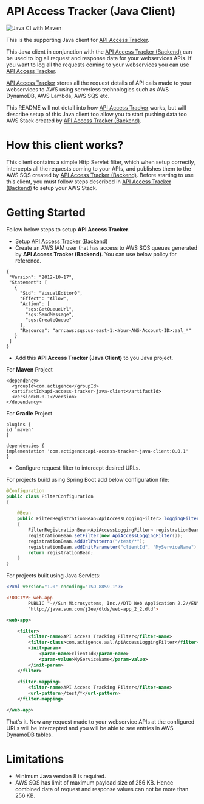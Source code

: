 # API Access Tracker (Java Client) 
![Java CI with Maven](https://github.com/Actigence/api-access-tracker-java-client/workflows/Java%20CI%20with%20Maven/badge.svg)


This is the supporting Java client for [API Access Tracker](https://github.com/Actigence/api-access-tracker-backend).

This Java client in conjunction with the [API Access Tracker (Backend)](https://github.com/Actigence/api-access-tracker-backend)
can be used to log all request and response data for your webservices APIs. If you want to log all the requests coming to your
webservices you can use [API Access Tracker](https://github.com/Actigence/api-access-tracker-backend).

[API Access Tracker](https://github.com/Actigence/api-access-tracker-backend) stores all the request details of API calls 
made to your webservices to AWS using serverless technologies such as AWS DynamoDB, AWS Lambda, AWS SQS etc.

This README will not detail into how [API Access Tracker](https://github.com/Actigence/api-access-tracker-backend) works, 
but will describe setup of this Java client too allow you to start pushing data too AWS Stack created by 
[API Access Tracker (Backend)](https://github.com/Actigence/api-access-tracker-backend).

# How this client works?
This client contains a simple Http Servlet filter, which when setup correctly, intercepts all the requests coming to your
APIs, and publishes them to the AWS SQS created by [API Access Tracker (Backend)](https://github.com/Actigence/api-access-tracker-backend).
Before starting to use this client, you must follow steps described in [API Access Tracker (Backend)](https://github.com/Actigence/api-access-tracker-backend)
to setup your AWS Stack.

# Getting Started
Follow below steps to setup **API Access Tracker**.
* Setup [API Access Tracker (Backend)](https://github.com/Actigence/api-access-tracker-backend)
* Create an AWS IAM user that has access to AWS SQS queues generated by **API Access Tracker (Backend)**. 
You can use below policy for reference.
```$xslt
{
 "Version": "2012-10-17",
 "Statement": [
   {
     "Sid": "VisualEditor0",
     "Effect": "Allow",
     "Action": [
       "sqs:GetQueueUrl",
       "sqs:SendMessage",
       "sqs:CreateQueue"
     ],
     "Resource": "arn:aws:sqs:us-east-1:<Your-AWS-Account-ID>:aal_*"
   }
 ]
}
``` 
* Add this **API Access Tracker (Java Client)** to you Java project. 

For **Maven** Project
```$xslt
<dependency>
  <groupId>com.actigence</groupId>
  <artifactId>api-access-tracker-java-client</artifactId>
  <version>0.0.1</version>
</dependency>
```
For **Gradle** Project
```$xslt
plugins {
id 'maven'
}

dependencies {
implementation 'com.actigence:api-access-tracker-java-client:0.0.1'
}
```

* Configure request filter to intercept desired URLs.

For projects build using Spring Boot add below configuration file:
```java
@Configuration
public class FilterConfiguration
{

    @Bean
    public FilterRegistrationBean<ApiAccessLoggingFilter> loggingFilter()
    {
        FilterRegistrationBean<ApiAccessLoggingFilter> registrationBean = new FilterRegistrationBean<>();
        registrationBean.setFilter(new ApiAccessLoggingFilter());
        registrationBean.addUrlPatterns("/test/*");
        registrationBean.addInitParameter("clientId", "MyServiceName");
        return registrationBean;
    }
}
```

For projects built using Java Servlets:
```xml
<?xml version="1.0" encoding="ISO-8859-1"?>

<!DOCTYPE web-app
        PUBLIC "-//Sun Microsystems, Inc.//DTD Web Application 2.2//EN"
        "http://java.sun.com/j2ee/dtds/web-app_2_2.dtd">

<web-app>

    <filter>
        <filter-name>API Access Tracking Filter</filter-name>
        <filter-class>com.actigence.aal.ApiAccessLoggingFilter</filter-class>
        <init-param>
            <param-name>clientId</param-name>
            <param-value>MyServiceName</param-value>
        </init-param>
    </filter>
    
    <filter-mapping>
        <filter-name>API Access Tracking Filter</filter-name>
        <url-pattern>/test/*</url-pattern>
    </filter-mapping>

</web-app>
```
That's it. Now any request made to your webservice APIs at the configured URLs will be intercepted and you will be able to see entries in AWS DynamoDB tables.

# Limitations
* Minimum Java version 8 is required.
* AWS SQS has limit of maximum payload size of 256 KB. Hence combined data of request and response values can not be more than 256 KB. 